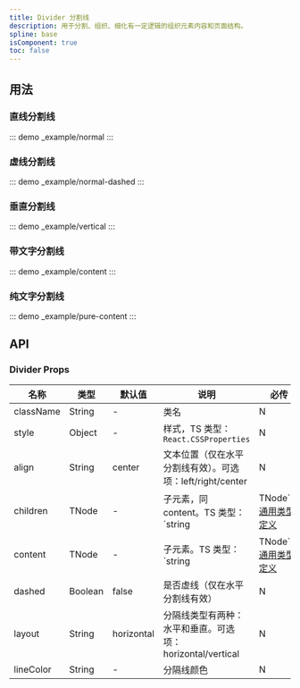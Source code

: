 ```yaml
---
title: Divider 分割线
description: 用于分割、组织、细化有一定逻辑的组织元素内容和页面结构。
spline: base
isComponent: true
toc: false
---
```


## 用法

### 直线分割线

::: demo _example/normal
:::

### 虚线分割线

::: demo _example/normal-dashed
:::

### 垂直分割线

::: demo _example/vertical
:::

### 带文字分割线

::: demo _example/content
:::

### 纯文字分割线

::: demo _example/pure-content
:::

## API
### Divider Props

名称 | 类型 | 默认值 | 说明 | 必传
-- | -- | -- | -- | --
className | String | - | 类名 | N
style | Object | - | 样式，TS 类型：`React.CSSProperties` | N
align | String | center | 文本位置（仅在水平分割线有效）。可选项：left/right/center | N
children | TNode | - | 子元素，同 content。TS 类型：`string | TNode`。[通用类型定义](https://github.com/TDesignOteam/tdesign-mobile-react/blob/develop/src/common.ts) | N
content | TNode | - | 子元素。TS 类型：`string | TNode`。[通用类型定义](https://github.com/TDesignOteam/tdesign-mobile-react/blob/develop/src/common.ts) | N
dashed | Boolean | false | 是否虚线（仅在水平分割线有效） | N
layout | String | horizontal | 分隔线类型有两种：水平和垂直。可选项：horizontal/vertical | N
lineColor | String | - | 分隔线颜色 | N
